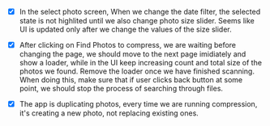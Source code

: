 - [x] In the select photo screen, When we change the date filter, the selected state is not highlited until we also change photo size slider. Seems like UI is updated only after we change the values of the size slider. 
- [x] After clicking on Find Photos to compress, we are waiting before changing the page, we should move to the next page imidiately and show a loader, while in the UI keep increasing count and total size of the photos we found. Remove the loader once we have finished scanning. When doing this, make sure that if user clicks back button at some point, we should stop the process of searching through files. 
- [x] The app is duplicating photos, every time we are running compression, it's creating a new photo, not replacing existing ones. 

